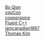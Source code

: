 [Bo Qian](https://www.youtube.com/user/BoQianTheProgrammer)<br>
[cppCon](https://www.youtube.com/user/CppCon)<br>
[copperspice](https://www.youtube.com/copperspice)<br>
[Fluent C++](https://www.youtube.com/c/FluentCpp)<br>
[iamcanadian1867](https://www.youtube.com/user/iamcanadian1867)<br>
[Thomas Kim](https://www.youtube.com/user/siliners) <br>
